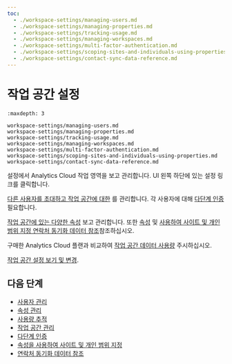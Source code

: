 ```yaml
---
toc:
  - ./workspace-settings/managing-users.md
  - ./workspace-settings/managing-properties.md
  - ./workspace-settings/tracking-usage.md
  - ./workspace-settings/managing-workspaces.md
  - ./workspace-settings/multi-factor-authentication.md
  - ./workspace-settings/scoping-sites-and-individuals-using-properties.md
  - ./workspace-settings/contact-sync-data-reference.md
---
```


# 작업 공간 설정

```{toctree}
:maxdepth: 3

workspace-settings/managing-users.md
workspace-settings/managing-properties.md
workspace-settings/tracking-usage.md
workspace-settings/managing-workspaces.md
workspace-settings/multi-factor-authentication.md
workspace-settings/scoping-sites-and-individuals-using-properties.md
workspace-settings/contact-sync-data-reference.md
```

설정에서 Analytics Cloud 작업 영역을 보고 관리합니다. UI 왼쪽 하단에 있는 설정 링크를 클릭합니다.

[다른 사용자를 초대하고 작업 공간에 대한](./workspace-settings/managing-users.md) 를 관리합니다. 각 사용자에 대해 [다단계 인증](./workspace-settings/multi-factor-authentication.md) 필요합니다.

[작업 공간에 있는 다양한 속성](./workspace-settings/managing-properties.md) 보고 관리합니다. 또한 [속성](./workspace-settings/scoping-sites-and-individuals-using-properties.md) 및 [사용하여 사이트 및 개인 범위 지정 연락처 동기화 데이터 참조](./workspace-settings/contact-sync-data-reference.md)참조하십시오.

구매한 Analytics Cloud 플랜과 비교하여 [작업 공간 데이터 사용량](./workspace-settings/tracking-usage.md) 주시하십시오.

[작업 공간 설정 보기 및 변경](./workspace-settings/managing-workspaces.md).

## 다음 단계

- [사용자 관리](./workspace-settings/managing-users.md)
- [속성 관리](./workspace-settings/managing-properties.md)
- [사용량 추적](./workspace-settings/tracking-usage.md)
- [작업 공간 관리](./workspace-settings/managing-workspaces.md)
- [다단계 인증](./workspace-settings/multi-factor-authentication.md)
- [속성을 사용하여 사이트 및 개인 범위 지정](./workspace-settings/scoping-sites-and-individuals-using-properties.md)
- [연락처 동기화 데이터 참조](./workspace-settings/contact-sync-data-reference.md)
